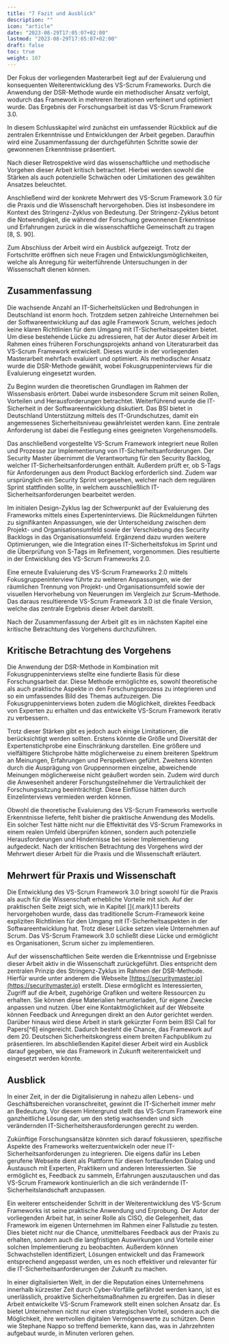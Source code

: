 ```yaml
---
title: "7 Fazit und Ausblick"
description: ""
icon: "article"
date: "2023-08-29T17:05:07+02:00"
lastmod: "2023-08-29T17:05:07+02:00"
draft: false
toc: true
weight: 107
---
```

Der Fokus der vorliegenden Masterarbeit liegt auf der Evaluierung und
konsequenten Weiterentwicklung des VS-Scrum Frameworks. Durch die
Anwendung der DSR-Methode wurde ein methodischer Ansatz verfolgt,
wodurch das Framework in mehreren Iterationen verfeinert und optimiert
wurde. Das Ergebnis der Forschungsarbeit ist das VS-Scrum Framework 3.0.

In diesem Schlusskapitel wird zunächst ein umfassender Rückblick auf die
zentralen Erkenntnisse und Entwicklungen der Arbeit gegeben. Daraufhin
wird eine Zusammenfassung der durchgeführten Schritte sowie der
gewonnenen Erkenntnisse präsentiert.

Nach dieser Retrospektive wird das wissenschaftliche und methodische
Vorgehen dieser Arbeit kritisch betrachtet. Hierbei werden sowohl die
Stärken als auch potenzielle Schwächen oder Limitationen des gewählten
Ansatzes beleuchtet.

Anschließend wird der konkrete Mehrwert des VS-Scrum Framework 3.0 für
die Praxis und die Wissenschaft hervorgehoben. Dies ist insbesondere im
Kontext des Stringenz-Zyklus von Bedeutung. Der Stringenz-Zyklus betont
die Notwendigkeit, die während der Forschung gewonnenen Erkenntnisse und
Erfahrungen zurück in die wissenschaftliche Gemeinschaft zu tragen \[8,
S. 90\].

Zum Abschluss der Arbeit wird ein Ausblick aufgezeigt. Trotz der
Fortschritte eröffnen sich neue Fragen und Entwicklungsmöglichkeiten,
welche als Anregung für weiterführende Untersuchungen in der
Wissenschaft dienen können.

## Zusammenfassung

Die wachsende Anzahl an IT-Sicherheitslücken und Bedrohungen in
Deutschland ist enorm hoch. Trotzdem setzen zahlreiche Unternehmen bei
der Softwareentwicklung auf das agile Framework Scrum, welches jedoch
keine klaren Richtlinien für dem Umgang mit IT-Sicherheitsaspekten
bietet. Um diese bestehende Lücke zu adressieren, hat der Autor dieser
Arbeit im Rahmen eines früheren Forschungsprojekts anhand von
Literaturarbeit das VS-Scrum Framework entwickelt. Dieses wurde in der
vorliegenden Masterarbeit mehrfach evaluiert und optimiert. Als
methodischer Ansatz wurde die DSR-Methode gewählt, wobei
Fokusgruppeninterviews für die Evaluierung eingesetzt wurden.

Zu Beginn wurden die theoretischen Grundlagen im Rahmen der Wissensbasis
erörtert. Dabei wurde insbesondere Scrum mit seinen Rollen, Vorteilen
und Herausforderungen betrachtet. Weiterführend wurde die IT-Sicherheit
in der Softwareentwicklung diskutiert. Das BSI bietet in Deutschland
Unterstützung mittels des IT-Grundschutzes, damit ein angemessenes
Sicherheitsniveau gewährleistet werden kann. Eine zentrale Anforderung
ist dabei die Festlegung eines geeigneten Vorgehensmodells.

Das anschließend vorgestellte VS-Scrum Framework integriert neue Rollen
und Prozesse zur Implementierung von IT-Sicherheitsanforderungen. Der
Security Master übernimmt die Verantwortung für den Security Backlog,
welcher IT-Sicherheitsanforderungen enthält. Außerdem prüft er, ob
S-Tags für Anforderungen aus dem Product Backlog erforderlich sind.
Zudem war ursprünglich ein Security Sprint vorgesehen, welcher nach dem
regulären Sprint stattfinden sollte, in welchem ausschließlich
IT-Sicherheitsanforderungen bearbeitet werden.

Im initialen Design-Zyklus lag der Schwerpunkt auf der Evaluierung des
Frameworks mittels eines Experteninterviews. Die Rückmeldungen führten
zu signifikanten Anpassungen, wie der Unterscheidung zwischen dem
Projekt- und Organisationsumfeld sowie der Verschiebung des Security
Backlogs in das Organisationsumfeld. Ergänzend dazu wurden weitere
Optimierungen, wie die Integration eines IT-Sicherheitsfokus im Sprint
und die Überprüfung von S-Tags im Refinement, vorgenommen. Dies
resultierte in der Entwicklung des VS-Scrum Frameworks 2.0.

Eine erneute Evaluierung des VS-Scrum Frameworks 2.0 mittels
Fokusgruppeninterview führte zu weiteren Anpassungen, wie der räumlichen
Trennung von Projekt- und Organisationsumfeld sowie der visuellen
Hervorhebung von Neuerungen im Vergleich zur Scrum-Methode. Das daraus
resultierende VS-Scrum Framework 3.0 ist die finale Version, welche das
zentrale Ergebnis dieser Arbeit darstellt.

Nach der Zusammenfassung der Arbeit gilt es im nächsten Kapitel eine
kritische Betrachtung des Vorgehens durchzuführen.

## Kritische Betrachtung des Vorgehens

Die Anwendung der DSR-Methode in Kombination mit Fokusgruppeninterviews
stellte eine fundierte Basis für diese Forschungsarbeit dar. Diese
Methode ermöglichte es, sowohl theoretische als auch praktische Aspekte
in den Forschungsprozess zu integrieren und so ein umfassendes Bild des
Themas aufzuzeigen. Die Fokusgruppeninterviews boten zudem die
Möglichkeit, direktes Feedback von Experten zu erhalten und das
entwickelte VS-Scrum Framework iterativ zu verbessern.

Trotz dieser Stärken gibt es jedoch auch einige Limitationen, die
berücksichtigt werden sollten. Erstens könnte die Größe und Diversität
der Expertenstichprobe eine Einschränkung darstellen. Eine größere und
vielfältigere Stichprobe hätte möglicherweise zu einem breiteren
Spektrum an Meinungen, Erfahrungen und Perspektiven geführt. Zweitens
könnten durch die Ausprägung von Gruppennormen einzelne, abweichende
Meinungen möglicherweise nicht geäußert worden sein. Zudem wird durch
die Anwesenheit anderer Forschungsteilnehmer die Vertraulichkeit der
Forschungssitzung beeinträchtigt. Diese Einflüsse hätten durch
Einzelinterviews vermieden werden können.

Obwohl die theoretische Evaluierung des VS-Scrum Frameworks wertvolle
Erkenntnisse lieferte, fehlt bisher die praktische Anwendung des
Modells. Ein solcher Test hätte nicht nur die Effektivität des VS-Scrum
Frameworks in einem realen Umfeld überprüfen können, sondern auch
potenzielle Herausforderungen und Hindernisse bei seiner Implementierung
aufgedeckt. Nach der kritischen Betrachtung des Vorgehens wird der
Mehrwert dieser Arbeit für die Praxis und die Wissenschaft erläutert.

## Mehrwert für Praxis und Wissenschaft

Die Entwicklung des VS-Scrum Framework 3.0 bringt sowohl für die Praxis
als auch für die Wissenschaft erhebliche Vorteile mit sich. Auf der
praktischen Seite zeigt sich, wie in Kapitel []{.mark}1.1 bereits
hervorgehoben wurde, dass das traditionelle Scrum-Framework keine
expliziten Richtlinien für den Umgang mit IT-Sicherheitsaspekten in der
Softwareentwicklung hat. Trotz dieser Lücke setzen viele Unternehmen auf
Scrum. Das VS-Scrum Framework 3.0 schließt diese Lücke und ermöglicht es
Organisationen, Scrum sicher zu implementieren.

Auf der wissenschaftlichen Seite werden die Erkenntnisse und Ergebnisse
dieser Arbeit aktiv in die Wissenschaft zurückgeführt. Dies entspricht
dem zentralen Prinzip des Stringenz-Zyklus im Rahmen der DSR-Methode.
Hierfür wurde unter anderem die Webseite [https://securitymaster.io](https://securitymaster.io)
erstellt. Diese ermöglicht es Interessierten, Zugriff auf die Arbeit,
zugehörige Grafiken und weitere Ressourcen zu erhalten. Sie können diese
Materialien herunterladen, für eigene Zwecke anpassen und nutzen. Über
eine Kontaktmöglichkeit auf der Webseite können Feedback und Anregungen
direkt an den Autor gerichtet werden. Darüber hinaus wird diese Arbeit
in stark gekürzter Form beim BSI Call for Papers[^6] eingereicht.
Dadurch besteht die Chance, das Framework auf dem 20. Deutschen
Sicherheitskongress einem breiten Fachpublikum zu präsentieren. Im
abschließenden Kapitel dieser Arbeit wird ein Ausblick darauf gegeben,
wie das Framework in Zukunft weiterentwickelt und eingesetzt werden
könnte.

## Ausblick

In einer Zeit, in der die Digitalisierung in nahezu allen Lebens- und
Geschäftsbereichen voranschreitet, gewinnt die IT-Sicherheit immer mehr
an Bedeutung. Vor diesem Hintergrund stellt das VS-Scrum Framework eine
ganzheitliche Lösung dar, um den stetig wachsenden und sich verändernden
IT-Sicherheitsherausforderungen gerecht zu werden.

Zukünftige Forschungsansätze könnten sich darauf fokussieren,
spezifische Aspekte des Frameworks weiterzuentwickeln oder neue
IT-Sicherheitsanforderungen zu integrieren. Die eigens dafür ins Leben
gerufene Webseite dient als Plattform für diesen fortlaufenden Dialog
und Austausch mit Experten, Praktikern und anderen Interessierten. Sie
ermöglicht es, Feedback zu sammeln, Erfahrungen auszutauschen und das
VS-Scrum Framework kontinuierlich an die sich verändernde
IT-Sicherheitslandschaft anzupassen.

Ein weiterer entscheidender Schritt in der Weiterentwicklung des
VS-Scrum Frameworks ist seine praktische Anwendung und Erprobung. Der
Autor der vorliegenden Arbeit hat, in seiner Rolle als CISO, die
Gelegenheit, das Framework im eigenen Unternehmen im Rahmen einer
Fallstudie zu testen. Dies bietet nicht nur die Chance, unmittelbares
Feedback aus der Praxis zu erhalten, sondern auch die langfristigen
Auswirkungen und Vorteile einer solchen Implementierung zu beobachten.
Außerdem können Schwachstellen identifiziert, Lösungen entwickelt und
das Framework entsprechend angepasst werden, um es noch effektiver und
relevanter für die IT-Sicherheitsanforderungen der Zukunft zu machen.

In einer digitalisierten Welt, in der die Reputation eines Unternehmens
innerhalb kürzester Zeit durch Cyber-Vorfälle gefährdet werden kann, ist
es unerlässlich, proaktive Sicherheitsmaßnahmen zu ergreifen. Das in
dieser Arbeit entwickelte VS-Scrum Framework stellt einen solchen Ansatz
dar. Es bietet Unternehmen nicht nur einen strategischen Vorteil,
sondern auch die Möglichkeit, ihre wertvollen digitalen Vermögenswerte
zu schützen. Denn wie Stephane Nappo so treffend bemerkte, kann das, was
in Jahrzehnten aufgebaut wurde, in Minuten verloren gehen.
